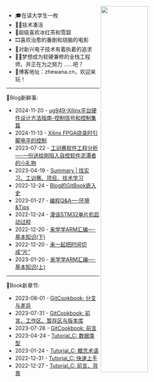 <picture>
    <source media="(prefers-color-scheme: dark)" srcset="https://github-readme-stats.vercel.app/api?username=zhewana&theme=dark&show_icons=true">
    <img align="right" width="50%" src="https://github-readme-stats.vercel.app/api?username=zhewana&show_icons=true">
</picture>

* 🎓在读大学生一枚
* 👨‍💻技术凑活
* 🧃超级喜欢冰红茶和雪碧
* 🎞喜欢治愈的番剧和烧脑的电影
* 🎌对新兴电子技术有着执着的追求
* 👨‍🔧梦想成为软硬兼修的全栈工程师，并正在为之努力
  ……吧？
* 👋博客地址：zhewana.cn，欢迎来玩！

<!-- Python Anchor -->
***
🎃Blog新鲜事: 
* 2024-11-20 - [ug949-Xilinx平台硬件设计方法指南-控制信号和控制集篇](https://zhewana.cn/?p=734)
* 2024-11-13 - [Xilinx FPGA烧录时引脚电平的控制](https://zhewana.cn/?p=724)
* 2023-07-22 - [工训赛软件工程分析&#8212;-一份送给刚陷入自控软件泥潭者的小礼物](https://zhewana.cn/?p=562)
* 2023-04-19 - [Summary &#124; 找实习、工训赛、项目、技术学习](https://zhewana.cn/?p=530)
* 2022-12-24 - [Blog的GitBook嵌入史](https://zhewana.cn/?p=476)
* 2023-01-27 - [编程Q&#038;A&#8212;-环境&#038;Tips](https://zhewana.cn/?p=193)
* 2022-12-24 - [漫谈STM32单片机启动过程](https://zhewana.cn/?p=224)
* 2022-12-20 - [来学学ARM汇编&#8212;-基本知识(下)](https://zhewana.cn/?p=227)
* 2022-12-20 - [来一起把时间切成“片”](https://zhewana.cn/?p=229)
* 2023-01-20 - [来学学ARM汇编&#8212;-基本知识(上)](https://zhewana.cn/?p=231)
***
📕Book新章节: 
* 2023-08-01 - [GitCookbook: 分支与差异](https://doc.zhewana.cn)
* 2023-07-31 - [GitCookbook: 前言、工作区、暂存区与版本库](https://doc.zhewana.cn)
* 2023-07-28 - [GitCookbook: 前言](https://doc.zhewana.cn)
* 2023-04-24 - [Tutorial_C: 数据类型](https://doc.zhewana.cn)
* 2023-01-24 - [Tutorial_C: 概念术语](https://doc.zhewana.cn)
* 2022-12-31 - [Tutorial_C: 快速上手](https://doc.zhewana.cn)
* 2022-12-27 - [Tutorial_C: 前言、背景](https://doc.zhewana.cn)
